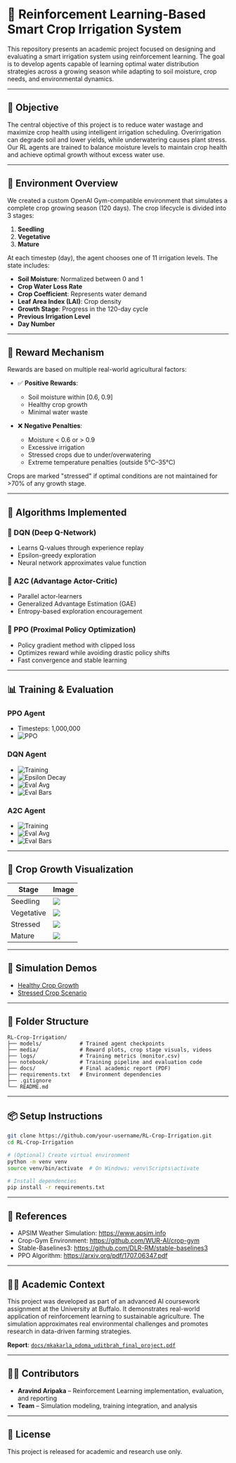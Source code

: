 # 🌾 Reinforcement Learning-Based Smart Crop Irrigation System

This repository presents an academic project focused on designing and evaluating a smart irrigation system using reinforcement learning. The goal is to develop agents capable of learning optimal water distribution strategies across a growing season while adapting to soil moisture, crop needs, and environmental dynamics. 

---

## 🎯 Objective

The central objective of this project is to reduce water wastage and maximize crop health using intelligent irrigation scheduling. Overirrigation can degrade soil and lower yields, while underwatering causes plant stress. Our RL agents are trained to balance moisture levels to maintain crop health and achieve optimal growth without excess water use.

---

## 🌱 Environment Overview

We created a custom OpenAI Gym-compatible environment that simulates a complete crop growing season (120 days). The crop lifecycle is divided into 3 stages:

1. **Seedling**
2. **Vegetative**
3. **Mature**

At each timestep (day), the agent chooses one of 11 irrigation levels. The state includes:

- **Soil Moisture**: Normalized between 0 and 1
- **Crop Water Loss Rate**
- **Crop Coefficient**: Represents water demand
- **Leaf Area Index (LAI)**: Crop density
- **Growth Stage**: Progress in the 120-day cycle
- **Previous Irrigation Level**
- **Day Number**

---

## 🧠 Reward Mechanism

Rewards are based on multiple real-world agricultural factors:

- ✅ **Positive Rewards**:
  - Soil moisture within [0.6, 0.9]
  - Healthy crop growth
  - Minimal water waste

- ❌ **Negative Penalties**:
  - Moisture < 0.6 or > 0.9
  - Excessive irrigation
  - Stressed crops due to under/overwatering
  - Extreme temperature penalties (outside 5°C–35°C)

Crops are marked "stressed" if optimal conditions are not maintained for >70% of any growth stage.

---

## 🧪 Algorithms Implemented

### 🔹 DQN (Deep Q-Network)
- Learns Q-values through experience replay
- Epsilon-greedy exploration
- Neural network approximates value function

### 🔹 A2C (Advantage Actor-Critic)
- Parallel actor-learners
- Generalized Advantage Estimation (GAE)
- Entropy-based exploration encouragement

### 🔹 PPO (Proximal Policy Optimization)
- Policy gradient method with clipped loss
- Optimizes reward while avoiding drastic policy shifts
- Fast convergence and stable learning

---

## 📊 Training & Evaluation

### PPO Agent
- Timesteps: 1,000,000  
- ![PPO](media/ppo_sb3_1000000_rewards.png)

### DQN Agent
- ![Training](media/dqn_training_rewards.png)
- ![Epsilon Decay](media/dqn_epsilon_decay.png)
- ![Eval Avg](media/dqn_eval_average_reward.png)
- ![Eval Bars](media/dqn_eval_rewards_per_episode.png)

### A2C Agent
- ![Training](media/a2c_logs_1000000_rewards.png)
- ![Eval Avg](media/a2c_average_reward.png)
- ![Eval Bars](media/a2c_rewards_per_episode.png)

---

## 🌾 Crop Growth Visualization

| Stage      | Image                        |
|------------|------------------------------|
| Seedling   | ![](media/seedling.png)      |
| Vegetative | ![](media/vegetative.png)    |
| Stressed   | ![](media/stressed.png)      |
| Mature     | ![](media/mature.png)        |

---

## 🎥 Simulation Demos

- [Healthy Crop Growth](media/Crop_with_perfect_growth.mp4)
- [Stressed Crop Scenario](media/Crop_with_stressed_stage.mp4)

---

## 📁 Folder Structure

```
RL-Crop-Irrigation/
├── models/            # Trained agent checkpoints
├── media/             # Reward plots, crop stage visuals, videos
├── logs/              # Training metrics (monitor.csv)
├── notebook/          # Training pipeline and evaluation code
├── docs/              # Final academic report (PDF)
├── requirements.txt   # Environment dependencies
├── .gitignore
└── README.md
```

---

## 📦 Setup Instructions

```bash
git clone https://github.com/your-username/RL-Crop-Irrigation.git
cd RL-Crop-Irrigation

# (Optional) Create virtual environment
python -m venv venv
source venv/bin/activate  # On Windows: venv\Scripts\activate

# Install dependencies
pip install -r requirements.txt
```

---

## 📘 References

- APSIM Weather Simulation: https://www.apsim.info  
- Crop-Gym Environment: https://github.com/WUR-AI/crop-gym  
- Stable-Baselines3: https://github.com/DLR-RM/stable-baselines3  
- PPO Algorithm: https://arxiv.org/pdf/1707.06347.pdf

---

## 👨‍🏫 Academic Context

This project was developed as part of an advanced AI coursework assignment at the University at Buffalo. It demonstrates real-world application of reinforcement learning to sustainable agriculture. The simulation approximates real environmental challenges and promotes research in data-driven farming strategies.

**Report**: [`docs/mkakarla_pdoma_uditbrah_final_project.pdf`](docs/mkakarla_pdoma_uditbrah_final_project.pdf)

---

## 👨‍💻 Contributors

- **Aravind Aripaka** – Reinforcement Learning implementation, evaluation, and reporting  
- **Team** – Simulation modeling, training integration, and analysis

---

## 📄 License

This project is released for academic and research use only.
